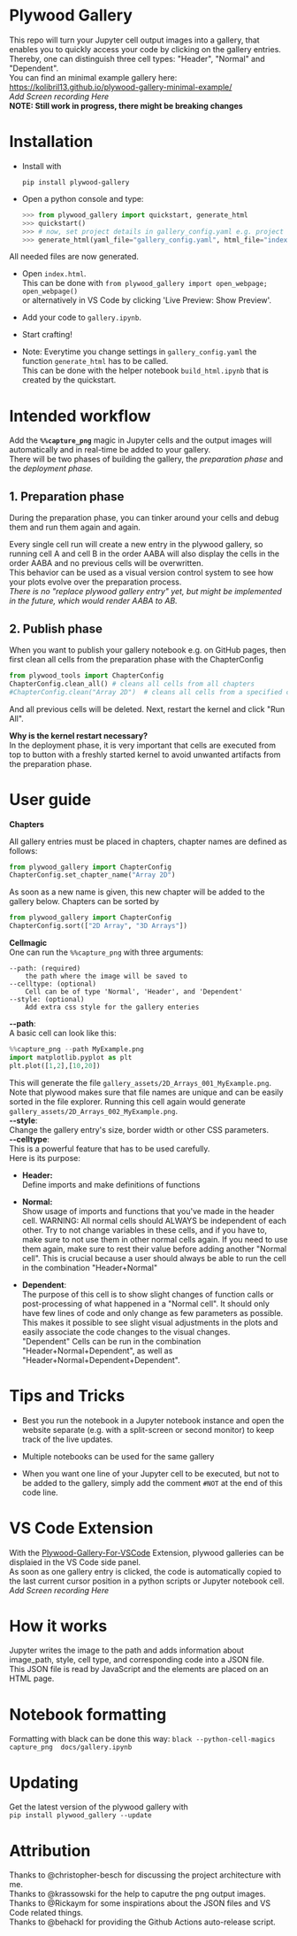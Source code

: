 # Plywood Gallery

This repo will turn your Jupyter cell output images into a gallery, that enables you to quickly access your code by clicking on the gallery entries. Thereby, one can distinguish three cell types: "Header", "Normal" and "Dependent".   
You can find an minimal example gallery here:   
https://kolibril13.github.io/plywood-gallery-minimal-example/   
*Add Screen recording Here*  
**NOTE: Still work in progress, there might be breaking changes**

# Installation

* Install with  
    ```
    pip install plywood-gallery
    ```

* Open a python console and type:
    ```py
    >>> from plywood_gallery import quickstart, generate_html
    >>> quickstart()
    >>> # now, set project details in gallery_config.yaml e.g. project name, description, etc. 
    >>> generate_html(yaml_file="gallery_config.yaml", html_file="index.html")
    ```
All needed files are now generated.  
* Open `index.html`.  
This can be done with `from plywood_gallery import open_webpage; open_webpage()`  
 or alternatively in VS Code by clicking 'Live Preview: Show Preview'.  
* Add your code to `gallery.ipynb`.   

* Start crafting!
* Note: Everytime you change settings in `gallery_config.yaml` the function `generate_html` has to be called.  
 This can be done with the helper notebook  `build_html.ipynb` that is created by the quickstart.

# Intended workflow

Add the **`%%capture_png`** magic in Jupyter cells and the output images will automatically and in real-time be added to your gallery.   
There will be two phases of building the gallery, the *preparation phase* and the *deployment phase.*

## 1. Preparation phase

During the preparation phase, you can tinker around your cells and debug them and run them again and again.

Every single cell run will create a new entry in the plywood gallery, so running cell A and cell B  in the order AABA will also display the cells in the order AABA and no previous cells will be overwritten.  
This behavior can be used as a visual version control system to see how your plots evolve over the preparation process.  
*There is no "replace plywood gallery entry" yet, but might be implemented in the future, which would render AABA to AB.*

## 2. Publish phase

When you want to publish your gallery notebook e.g. on GitHub pages, then first clean all cells from the preparation phase with the ChapterConfig  
```py
from plywood_tools import ChapterConfig
ChapterConfig.clean_all() # cleans all cells from all chapters
#ChapterConfig.clean("Array 2D")  # cleans all cells from a specified chapter
```

And all previous cells will be deleted.
Next, restart the kernel and click "Run All".

**Why is the kernel restart necessary?**  
In the deployment phase, it is very important that cells are executed from top to button with a freshly started kernel to avoid unwanted artifacts from the preparation phase.

# User guide

**Chapters**  

All gallery entries must be placed in chapters, chapter names are defined as follows:
```py
from plywood_gallery import ChapterConfig
ChapterConfig.set_chapter_name("Array 2D")
```
As soon as a new name is given, this new chapter will be added to the gallery below.
Chapters can be sorted by 
```py
from plywood_gallery import ChapterConfig
ChapterConfig.sort(["2D Array", "3D Arrays"])
```

**Cellmagic**  
One can run the `%%capture_png` with three arguments:
```
--path: (required)
    the path where the image will be saved to
--celltype: (optional)
    Cell can be of type 'Normal', 'Header', and 'Dependent'
--style: (optional)
    Add extra css style for the gallery enteries
```
**--path**:  
A basic cell can look like this:
```py
%%capture_png --path MyExample.png
import matplotlib.pyplot as plt
plt.plot([1,2],[10,20])
```
This will generate the file `gallery_assets/2D_Arrays_001_MyExample.png`. Note that plywood makes sure that file names are unique and can be easily sorted in the file explorer.
Running this cell again would generate `gallery_assets/2D_Arrays_002_MyExample.png`.   
**--style**:  
Change the gallery entry's size, border width or other CSS parameters.  
**--celltype**:    
This is a powerful feature that has to be used carefully.  
Here is its purpose:  

* **Header:**  
Define imports and make definitions of functions

* **Normal:**  
Show usage of imports and functions that you've made in the header cell. WARNING: All normal cells should ALWAYS be independent of each other. Try to not change variables in these cells, and if you have to, make sure to not use them in other normal cells again. If you need to use them again, make sure to rest their value before adding another "Normal cell". This is crucial because a user should always be able to run the cell in the combination "Header+Normal"
* **Dependent**:  
The purpose of this cell is to show slight changes of function calls or post-processing of what happened in a "Normal cell". It should only have few lines of code and only change as few parameters as possible. This makes it possible to see slight visual adjustments in the plots and easily associate the code changes to the visual changes.  
 "Dependent" Cells can be run in the combination "Header+Normal+Dependent", as well as "Header+Normal+Dependent+Dependent".


# Tips and Tricks

* Best you run the notebook in a Jupyter notebook instance and open the website separate (e.g. with a split-screen or second monitor) to keep track of the live updates.

* Multiple notebooks can be used for the same gallery

* When you want one line of your Jupyter cell to be executed, but not to be added to the gallery, simply add the comment `#NOT` at the end of this code line.

# VS Code Extension
With the [Plywood-Gallery-For-VSCode](https://github.com/Rickaym/plywood-gallery-for-vscode/) Extension,  plywood galleries can be displaied in the VS Code side panel.  
 As soon as one gallery entry is clicked, the code is automatically copied to the last current cursor position in a python scripts or Jupyter notebook cell.  
*Add Screen recording Here*


# How it works
Jupyter writes the image to the path and adds information about image_path, style, cell type, and corresponding code into a JSON file.   
This JSON file is read by JavaScript and the elements are placed on an HTML page.

# Notebook formatting
Formatting with black can be done this way:
`black --python-cell-magics capture_png  docs/gallery.ipynb`

# Updating
Get the latest version of the plywood gallery with   
`pip install plywood_gallery --update`
# Attribution

Thanks to @christopher-besch for discussing the project architecture with me.  
Thanks to @krassowski for the help to caputre the png output images.  
Thanks to @Rickaym for some inspirations about the JSON files and VS Code related things.  
Thanks to @behackl for providing the Github Actions auto-release script.